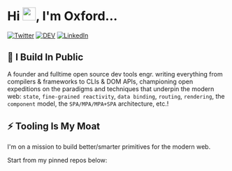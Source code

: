 # Hi <img src="https://raw.githubusercontent.com/MartinHeinz/MartinHeinz/master/wave.gif" width="30px">, I'm Oxford...

<div>

[![Twitter][twitter_src]][twitter_url]
[![DEV][dev_src]][dev_url]
[![LinkedIn][linkedin_src]][linkedin_url]


</div>

## 🔭 I Build In Public

A founder and fulltime open source dev tools engr. writing everything from compilers & frameworks to CLIs & DOM APIs, championing open expeditions on the paradigms and techniques that underpin the modern web: `state`, `fine-grained reactivity`, `data binding`, `routing`, `rendering`, the `component` model, the `SPA/MPA/MPA+SPA` architecture, etc.!

## ⚡ Tooling Is My Moat

I'm on a mission to build better/smarter primitives for the modern web.

Start from my pinned repos below:

[twitter_src]: https://img.shields.io/badge/Twitter-blue?style=for-the-badge&logo=twitter&logoColor=white
[twitter_url]: https://twitter.com/ox_harris
[linkedin_src]: https://img.shields.io/badge/LinkedIn-blue?logo=linkedin&logoColor=white&style=for-the-badge
[linkedin_url]: https://linkedin.com/in/ox-harris
[dev_src]: https://img.shields.io/badge/DEV-black?style=for-the-badge&logo=dev&logoColor=white
[dev_url]: https://dev.to/oxharris
